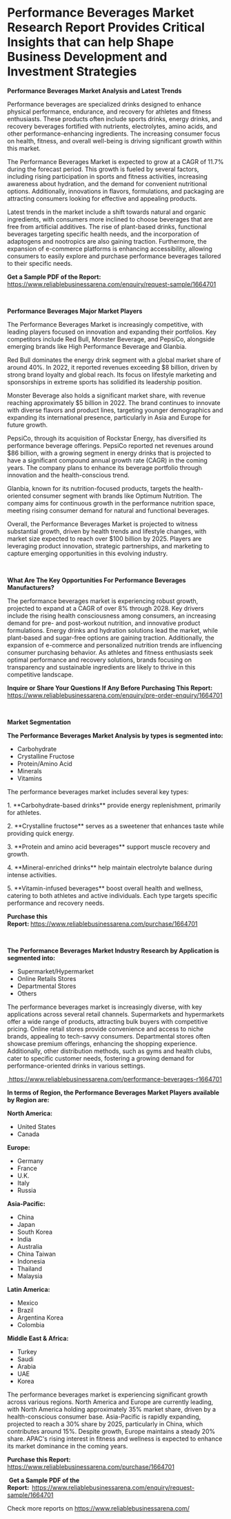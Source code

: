 <p><h1>Performance Beverages Market Research Report Provides Critical Insights that can help Shape Business Development and Investment Strategies</h1></p><p><strong>Performance Beverages Market Analysis and Latest Trends</strong></p>
<p><p>Performance beverages are specialized drinks designed to enhance physical performance, endurance, and recovery for athletes and fitness enthusiasts. These products often include sports drinks, energy drinks, and recovery beverages fortified with nutrients, electrolytes, amino acids, and other performance-enhancing ingredients. The increasing consumer focus on health, fitness, and overall well-being is driving significant growth within this market.</p><p>The Performance Beverages Market is expected to grow at a CAGR of 11.7% during the forecast period. This growth is fueled by several factors, including rising participation in sports and fitness activities, increasing awareness about hydration, and the demand for convenient nutritional options. Additionally, innovations in flavors, formulations, and packaging are attracting consumers looking for effective and appealing products.</p><p>Latest trends in the market include a shift towards natural and organic ingredients, with consumers more inclined to choose beverages that are free from artificial additives. The rise of plant-based drinks, functional beverages targeting specific health needs, and the incorporation of adaptogens and nootropics are also gaining traction. Furthermore, the expansion of e-commerce platforms is enhancing accessibility, allowing consumers to easily explore and purchase performance beverages tailored to their specific needs.</p></p>
<p><strong>Get a Sample PDF of the Report:&nbsp;</strong> <a href="https://www.reliablebusinessarena.com/enquiry/request-sample/1664701?utm_campaign=2112&utm_medium=2&utm_source=Github&utm_content=ia&utm_term=23032025&utm_id=performance-beverages">https://www.reliablebusinessarena.com/enquiry/request-sample/1664701</a></p>
<p>&nbsp;</p>
<p><strong>Performance Beverages Major Market Players</strong></p>
<p><p>The Performance Beverages Market is increasingly competitive, with leading players focused on innovation and expanding their portfolios. Key competitors include Red Bull, Monster Beverage, and PepsiCo, alongside emerging brands like High Performance Beverage and Glanbia.</p><p>Red Bull dominates the energy drink segment with a global market share of around 40%. In 2022, it reported revenues exceeding $8 billion, driven by strong brand loyalty and global reach. Its focus on lifestyle marketing and sponsorships in extreme sports has solidified its leadership position. </p><p>Monster Beverage also holds a significant market share, with revenue reaching approximately $5 billion in 2022. The brand continues to innovate with diverse flavors and product lines, targeting younger demographics and expanding its international presence, particularly in Asia and Europe for future growth.</p><p>PepsiCo, through its acquisition of Rockstar Energy, has diversified its performance beverage offerings. PepsiCo reported net revenues around $86 billion, with a growing segment in energy drinks that is projected to have a significant compound annual growth rate (CAGR) in the coming years. The company plans to enhance its beverage portfolio through innovation and the health-conscious trend.</p><p>Glanbia, known for its nutrition-focused products, targets the health-oriented consumer segment with brands like Optimum Nutrition. The company aims for continuous growth in the performance nutrition space, meeting rising consumer demand for natural and functional beverages.</p><p>Overall, the Performance Beverages Market is projected to witness substantial growth, driven by health trends and lifestyle changes, with market size expected to reach over $100 billion by 2025. Players are leveraging product innovation, strategic partnerships, and marketing to capture emerging opportunities in this evolving industry.</p></p>
<p>&nbsp;</p>
<p><strong>What Are The Key Opportunities For Performance Beverages Manufacturers?</strong></p>
<p><p>The performance beverages market is experiencing robust growth, projected to expand at a CAGR of over 8% through 2028. Key drivers include the rising health consciousness among consumers, an increasing demand for pre- and post-workout nutrition, and innovative product formulations. Energy drinks and hydration solutions lead the market, while plant-based and sugar-free options are gaining traction. Additionally, the expansion of e-commerce and personalized nutrition trends are influencing consumer purchasing behavior. As athletes and fitness enthusiasts seek optimal performance and recovery solutions, brands focusing on transparency and sustainable ingredients are likely to thrive in this competitive landscape.</p></p>
<p><strong>Inquire or Share Your Questions If Any Before Purchasing This Report:</strong> <a href="https://www.reliablebusinessarena.com/enquiry/pre-order-enquiry/1664701?utm_campaign=2112&utm_medium=2&utm_source=Github&utm_content=ia&utm_term=23032025&utm_id=performance-beverages">https://www.reliablebusinessarena.com/enquiry/pre-order-enquiry/1664701</a></p>
<p>&nbsp;</p>
<p><strong>Market Segmentation</strong></p>
<p><strong>The Performance Beverages Market Analysis by types is segmented into:</strong></p>
<p><ul><li>Carbohydrate</li><li>Crystalline Fructose</li><li>Protein/Amino Acid</li><li>Minerals</li><li>Vitamins</li></ul></p>
<p><p>The performance beverages market includes several key types: </p><p>1. **Carbohydrate-based drinks** provide energy replenishment, primarily for athletes. </p><p>2. **Crystalline fructose** serves as a sweetener that enhances taste while providing quick energy. </p><p>3. **Protein and amino acid beverages** support muscle recovery and growth. </p><p>4. **Mineral-enriched drinks** help maintain electrolyte balance during intense activities. </p><p>5. **Vitamin-infused beverages** boost overall health and wellness, catering to both athletes and active individuals. Each type targets specific performance and recovery needs.</p></p>
<p><strong>Purchase this Report:&nbsp;</strong><a href="https://www.reliablebusinessarena.com/purchase/1664701?utm_campaign=2112&utm_medium=2&utm_source=Github&utm_content=ia&utm_term=23032025&utm_id=performance-beverages">https://www.reliablebusinessarena.com/purchase/1664701</a></p>
<p>&nbsp;</p>
<p><strong>The Performance Beverages Market Industry Research by Application is segmented into:</strong></p>
<p><ul><li>Supermarket/Hypermarket</li><li>Online Retails Stores</li><li>Departmental Stores</li><li>Others</li></ul></p>
<p><p>The performance beverages market is increasingly diverse, with key applications across several retail channels. Supermarkets and hypermarkets offer a wide range of products, attracting bulk buyers with competitive pricing. Online retail stores provide convenience and access to niche brands, appealing to tech-savvy consumers. Departmental stores often showcase premium offerings, enhancing the shopping experience. Additionally, other distribution methods, such as gyms and health clubs, cater to specific customer needs, fostering a growing demand for performance-oriented drinks in various settings.</p></p>
<p><a href="https://www.reliablebusinessarena.com/performance-beverages-r1664701?utm_campaign=2112&utm_medium=2&utm_source=Github&utm_content=ia&utm_term=23032025&utm_id=performance-beverages">&nbsp;https://www.reliablebusinessarena.com/performance-beverages-r1664701</a></p>
<p><strong>In terms of Region, the Performance Beverages Market Players available by Region are:</strong></p>
<p>
    <p> <strong> North America: </strong>
        <ul>
            <li>United States</li>
            <li>Canada</li>
        </ul>
        </p> 
    <p> <strong> Europe: </strong>
        <ul>
            <li>Germany</li>
            <li>France</li>
            <li>U.K.</li>
            <li>Italy</li>
            <li>Russia</li>
        </ul>
        </p> 
    <p> <strong> Asia-Pacific: </strong>
        <ul>
            <li>China</li>
            <li>Japan</li>
            <li>South Korea</li>
            <li>India</li>
            <li>Australia</li>
            <li>China Taiwan</li>
            <li>Indonesia</li>
            <li>Thailand</li>
            <li>Malaysia</li>
        </ul>
        </p> 
    <p> <strong> Latin America: </strong>
        <ul>
            <li>Mexico</li>
            <li>Brazil</li>
            <li>Argentina Korea</li>
            <li>Colombia</li>
        </ul>
        </p> 
    <p> <strong> Middle East & Africa: </strong>
        <ul>
            <li>Turkey</li>
            <li>Saudi</li>
            <li>Arabia</li>
            <li>UAE</li>
            <li>Korea</li>
        </ul>
    </p>
    </p>
<p><p>The performance beverages market is experiencing significant growth across various regions. North America and Europe are currently leading, with North America holding approximately 35% market share, driven by a health-conscious consumer base. Asia-Pacific is rapidly expanding, projected to reach a 30% share by 2025, particularly in China, which contributes around 15%. Despite growth, Europe maintains a steady 20% share. APAC's rising interest in fitness and wellness is expected to enhance its market dominance in the coming years.</p></p>
<p><strong>Purchase this Report: </strong><a href="https://www.reliablebusinessarena.com/purchase/1664701?utm_campaign=2112&utm_medium=2&utm_source=Github&utm_content=ia&utm_term=23032025&utm_id=performance-beverages">https://www.reliablebusinessarena.com/purchase/1664701</a></p>
<p>&nbsp;<strong>Get a Sample PDF of the Report:&nbsp;&nbsp;</strong><a href="https://www.reliablebusinessarena.com/enquiry/request-sample/1664701?utm_campaign=2112&utm_medium=2&utm_source=Github&utm_content=ia&utm_term=23032025&utm_id=performance-beverages">https://www.reliablebusinessarena.com/enquiry/request-sample/1664701</a></p>
<p><strong></strong></p>
<p>Check more reports on <a href="https://www.reliablebusinessarena.com/?utm_campaign=2112&utm_medium=2&utm_source=Github&utm_content=ia&utm_term=23032025&utm_id=performance-beverages">https://www.reliablebusinessarena.com/</a></p>